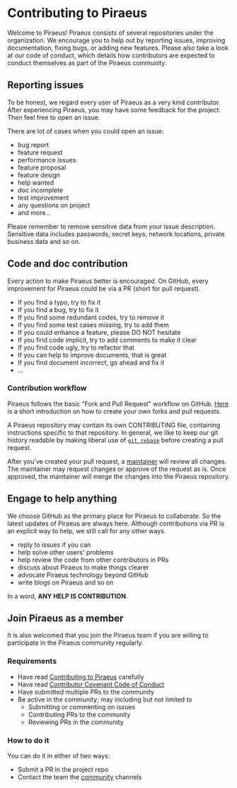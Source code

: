 # Contributing to Piraeus

Welcome to Piraeus! Piraeus consists of several repositories under the organization.
We encourage you to help out by reporting issues, improving documentation, fixing bugs, or adding new features.
Please also take a look at our code of conduct, which details how contributors are expected to conduct themselves as
part of the Piraeus community.

## Reporting issues

To be honest, we regard every user of Piraeus as a very kind contributor.
After experiencing Piraeus, you may have some feedback for the project.
Then feel free to open an issue.

There are lot of cases when you could open an issue:

- bug report
- feature request
- performance issues
- feature proposal
- feature design
- help wanted
- doc incomplete
- test improvement
- any questions on project
- and more...

Please remember to remove sensitive data from your issue description. Sensitive data includes passwords, secret keys,
network locations, private business data and so on.

## Code and doc contribution

Every action to make Piraeus better is encouraged.
On GitHub, every improvement for Piraeus could be via a PR (short for pull request).

- If you find a typo, try to fix it
- If you find a bug, try to fix it
- If you find some redundant codes, try to remove it
- If you find some test cases missing, try to add them
- If you could enhance a feature, please DO NOT hesitate
- If you find code implicit, try to add comments to make it clear
- If you find code ugly, try to refactor that
- If you can help to improve documents, that is great
- If you find document incorrect, go ahead and fix it
- ...

### Contribution workflow

Piraeus follows the basic "Fork and Pull Request" workflow on GitHub. [Here](https://guides.github.com/activities/forking/)
is a short introduction on how to create your own forks and pull requests. 

A Piraeus repository may contain its own CONTRIBUTING file, containing instructions specific to that repository.
In general, we like to keep our git history readable by making liberal use of [`git rebase`](https://git-scm.com/book/en/v2/Git-Branching-Rebasing)
before creating a pull request.

After you've created your pull request, a [maintainer](./MAINTAINERS.md) will review all changes. The maintainer may
request changes or approve of the request as is. Once approved, the maintainer will merge the changes into the Piraeus
repository.

## Engage to help anything

We choose GitHub as the primary place for Piraeus to collaborate.
So the latest updates of Piraeus are always here.
Although contributions via PR is an explicit way to help, we still call for any other ways.

- reply to issues if you can
- help solve other users' problems
- help review the code from other contributors in PRs
- discuss about Piraeus to make things clearer
- advocate Piraeus technology beyond GitHub
- write blogs on Piraeus and so on

In a word, **ANY HELP IS CONTRIBUTION**.

## Join Piraeus as a member

It is also welcomed that you join the Piraeus team if you are willing to participate in the Piraeus community regularly.

### Requirements

- Have read [Contributing to Piraeus](./CONTRIBUTING.md) carefully
- Have read [Contributor Covenant Code of Conduct](./CODE_OF_CONDUCT.md)
- Have submitted multiple PRs to the community
- Be active in the community; may including but not limited to
    - Submitting or commenting on issues
    - Contributing PRs to the community
    - Reviewing PRs in the community

### How to do it

You can do it in either of two ways:

- Submit a PR in the project repo
- Contact the team the [community](./README.md#community) channels
